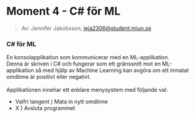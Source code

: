 # Moment 4 - C# för ML
> Av: Jennifer Jakobsson, jeja2306@student.miun.se

### C# för ML 

En konsolapplikation som kommunicerar med en ML-applikation. 
<br>
Denna är skriven i C# och fungerar som ett gränssnitt mot en ML-applikation så med hjälp av Machine Learning kan avgöra om ett inmatat omdöme är positivt eller negativt.
<br>
<br>
Applikationen innehar ett enklare menysystem med följande val: 
<br>
- Valfri tangent ) Mata in nytt omdöme
- X ) Avsluta programmet
